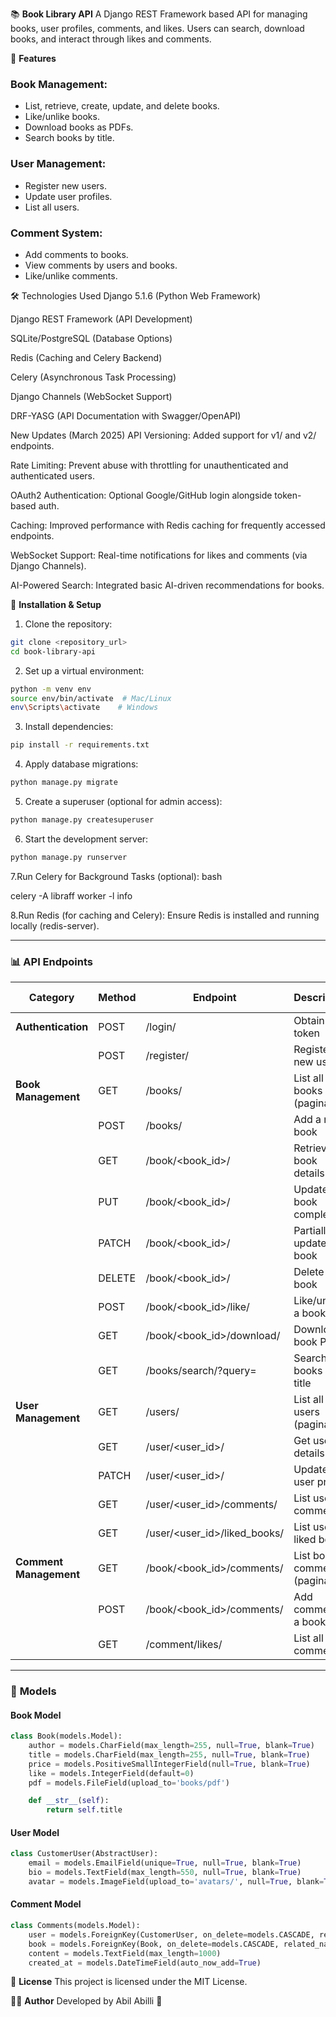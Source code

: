 📚 **Book Library API**
A Django REST Framework based API for managing books, user profiles, comments, and likes. Users can search, download books, and interact through likes and comments.

🚀 **Features**

### Book Management:
- List, retrieve, create, update, and delete books.
- Like/unlike books.
- Download books as PDFs.
- Search books by title.

### User Management:
- Register new users.
- Update user profiles.
- List all users.

### Comment System:
- Add comments to books.
- View comments by users and books.
- Like/unlike comments.

🛠️ Technologies Used
Django 5.1.6 (Python Web Framework)

Django REST Framework (API Development)

SQLite/PostgreSQL (Database Options)

Redis (Caching and Celery Backend)

Celery (Asynchronous Task Processing)

Django Channels (WebSocket Support)

DRF-YASG (API Documentation with Swagger/OpenAPI)


New Updates (March 2025)
API Versioning: Added support for v1/ and v2/ endpoints.

Rate Limiting: Prevent abuse with throttling for unauthenticated and authenticated users.

OAuth2 Authentication: Optional Google/GitHub login alongside token-based auth.

Caching: Improved performance with Redis caching for frequently accessed endpoints.

WebSocket Support: Real-time notifications for likes and comments (via Django Channels).

AI-Powered Search: Integrated basic AI-driven recommendations for books.





📄 **Installation & Setup**

1. Clone the repository:

```bash
git clone <repository_url>
cd book-library-api
```

2. Set up a virtual environment:

```bash
python -m venv env
source env/bin/activate  # Mac/Linux
env\Scripts\activate    # Windows
```

3. Install dependencies:

```bash
pip install -r requirements.txt
```

4. Apply database migrations:

```bash
python manage.py migrate
```

5. Create a superuser (optional for admin access):

```bash
python manage.py createsuperuser
```

6. Start the development server:

```bash
python manage.py runserver
```

7.Run Celery for Background Tasks (optional):
bash

celery -A libraff worker -l info

8.Run Redis (for caching and Celery):
Ensure Redis is installed and running locally (redis-server).



---

### 📊 **API Endpoints**

| Category                 | Method | Endpoint                          | Description                            | Authentication Required |
|--------------------------|--------|-----------------------------------|----------------------------------------|-------------------------|
| **Authentication**       | POST   | /login/                           | Obtain auth token                      | No                      |
|                          | POST   | /register/                        | Register a new user                    | No                      |
| **Book Management**      | GET    | /books/                           | List all books (paginated)             | No                      |
|                          | POST   | /books/                           | Add a new book                         | Yes                     |
|                          | GET    | /book/<book_id>/                  | Retrieve book details                  | Yes                     |
|                          | PUT    | /book/<book_id>/                  | Update book completely                 | Yes                     |
|                          | PATCH  | /book/<book_id>/                  | Partially update book                  | Yes                     |
|                          | DELETE | /book/<book_id>/                  | Delete a book                          | Yes                     |
|                          | POST   | /book/<book_id>/like/             | Like/unlike a book                     | Yes                     |
|                          | GET    | /book/<book_id>/download/         | Download book PDF                      | Yes                     |
|                          | GET    | /books/search/?query=<str>        | Search books by title                  | No                      |
| **User Management**      | GET    | /users/                           | List all users (paginated)             | Yes                     |
|                          | GET    | /user/<user_id>/                  | Get user details                       | Yes                     |
|                          | PATCH  | /user/<user_id>/                  | Update user profile                    | Yes                     |
|                          | GET    | /user/<user_id>/comments/         | List user's comments                   | Yes                     |
|                          | GET    | /user/<user_id>/liked_books/      | List user's liked books                | Yes                     |
| **Comment Management**   | GET    | /book/<book_id>/comments/         | List book comments (paginated)         | Yes                     |
|                          | POST   | /book/<book_id>/comments/         | Add comment to a book                  | Yes                     |
|                          | GET    | /comment/likes/                   | List all liked comments                | Yes                     |

---

### 📘 **Models**

#### **Book Model**

```python
class Book(models.Model):
    author = models.CharField(max_length=255, null=True, blank=True)
    title = models.CharField(max_length=255, null=True, blank=True)
    price = models.PositiveSmallIntegerField(null=True, blank=True)
    like = models.IntegerField(default=0)
    pdf = models.FileField(upload_to='books/pdf')

    def __str__(self):
        return self.title
```

#### **User Model**

```python
class CustomerUser(AbstractUser):
    email = models.EmailField(unique=True, null=True, blank=True)
    bio = models.TextField(max_length=550, null=True, blank=True)
    avatar = models.ImageField(upload_to='avatars/', null=True, blank=True)
```

#### **Comment Model**

```python
class Comments(models.Model):
    user = models.ForeignKey(CustomerUser, on_delete=models.CASCADE, related_name='comments')
    book = models.ForeignKey(Book, on_delete=models.CASCADE, related_name='comments')
    content = models.TextField(max_length=1000)
    created_at = models.DateTimeField(auto_now_add=True)
```

📜 **License**
This project is licensed under the MIT License.

👨‍💻 **Author**
Developed by Abil Abilli 🚀


